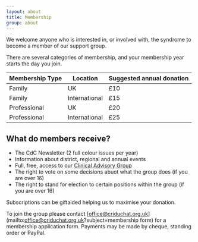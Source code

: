 ```yaml
---
layout: about
title: Membership
group: about
---
```


We welcome anyone who is interested in, or involved with, the syndrome to become a member of our support group.

There are several categories of membership, and your membership year starts the day you join.

Membership Type   | Location      | Suggested annual donation |
------------------|---------------|---------------------------|
Family            | UK            | £10                       |
Family            | International | £15                       |
Professional      | UK            | £20                       |
Professional      | International | £25                       |

## What do members receive?

* The CdC Newsletter (2 full colour issues per year)
* Information about district, regional and annual events
* Full, free, access to our [Clinical Advisory Group](/information/cag.html)
* The right to vote on some decisions abuot what the group does (if you are over 16)
* The right to stand for election to certain positions within the group (if you are over 16)

Subscriptions can be giftaided helping us to maximise your donation.

To join the group please contact [office@criduchat.org.uk](mailto:office@criduchat.org.uk?subject=membership form) for a membership application form. Payments may be made by cheque, standing order or PayPal.


